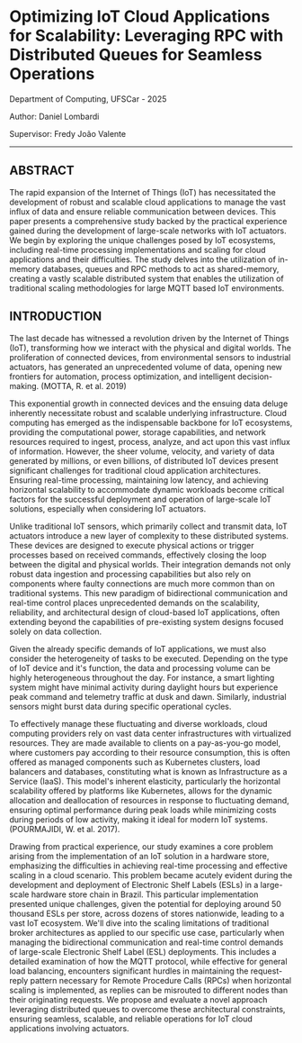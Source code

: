 # Optimizing IoT Cloud Applications for Scalability: Leveraging RPC with Distributed Queues for Seamless Operations

Department of Computing, UFSCar - 2025

Author: Daniel Lombardi

Supervisor: Fredy João Valente

---

## ABSTRACT

The rapid expansion of the Internet of Things (IoT) has necessitated the development of robust and scalable cloud applications to manage the vast influx of data and ensure reliable communication between devices. This paper presents a comprehensive study backed by the practical experience gained during the development of large-scale networks with IoT actuators. We begin by exploring the unique challenges posed by IoT ecosystems, including real-time processing implementations and scaling for cloud applications and their difficulties. The study delves into the utilization of in-memory databases, queues and RPC methods to act as shared-memory, creating a vastly scalable distributed system that enables the utilization of traditional scaling methodologies for large MQTT based IoT environments.

## INTRODUCTION

The last decade has witnessed a revolution driven by the Internet of Things (IoT), transforming how we interact with the physical and digital worlds. The proliferation of connected devices, from environmental sensors to industrial actuators, has generated an unprecedented volume of data, opening new frontiers for automation, process optimization, and intelligent decision-making. (MOTTA, R. et al. 2019)

This exponential growth in connected devices and the ensuing data deluge inherently necessitate robust and scalable underlying infrastructure. Cloud computing has emerged as the indispensable backbone for IoT ecosystems, providing the computational power, storage capabilities, and network resources required to ingest, process, analyze, and act upon this vast influx of information. However, the sheer volume, velocity, and variety of data generated by millions, or even billions, of distributed IoT devices present significant challenges for traditional cloud application architectures. Ensuring real-time processing, maintaining low latency, and achieving horizontal scalability to accommodate dynamic workloads become critical factors for the successful deployment and operation of large-scale IoT solutions, especially when considering IoT actuators.

Unlike traditional IoT sensors, which primarily collect and transmit data, IoT actuators introduce a new layer of complexity to these distributed systems. These devices are designed to execute physical actions or trigger processes based on received commands, effectively closing the loop between the digital and physical worlds. Their integration demands not only robust data ingestion and processing capabilities but also rely on components where faulty connections are much more common than on traditional systems. This new paradigm of bidirectional communication and real-time control places unprecedented demands on the scalability, reliability, and architectural design of cloud-based IoT applications, often extending beyond the capabilities of pre-existing system designs focused solely on data collection.

Given the already specific demands of IoT applications, we must also consider the heterogeneity of tasks to be executed. Depending on the type of IoT device and it's function, the data and processing volume can be highly heterogeneous throughout the day. For instance, a smart lighting system might have minimal activity during daylight hours but experience peak command and telemetry traffic at dusk and dawn. Similarly, industrial sensors might burst data during specific operational cycles.

To effectively manage these fluctuating and diverse workloads, cloud computing providers rely on vast data center infrastructures with virtualized resources. They are made available to clients on a pay-as-you-go model, where customers pay according to their resource consumption, this is often offered as managed components such as Kubernetes clusters, load balancers and databases, constituting what is known as Infrastructure as a Service (IaaS). This model's inherent elasticity, particularly the horizontal scalability offered by platforms like Kubernetes, allows for the dynamic allocation and deallocation of resources in response to fluctuating demand, ensuring optimal performance during peak loads while minimizing costs during periods of low activity, making it ideal for modern IoT systems. (POURMAJIDI, W. et al. 2017).

Drawing from practical experience, our study examines a core problem arising from the implementation of an IoT solution in a hardware store, emphasizing the difficulties in achieving real-time processing and effective scaling in a cloud scenario. This problem became acutely evident during the development and deployment of Electronic Shelf Labels (ESLs) in a large-scale hardware store chain in Brazil. This particular implementation presented unique challenges, given the potential for deploying around 50 thousand ESLs per store, across dozens of stores nationwide, leading to a vast IoT ecosystem. We'll dive into the scaling limitations of traditional broker architectures as applied to our specific use case, particularly when managing the bidirectional communication and real-time control demands of large-scale Electronic Shelf Label (ESL) deployments. This includes a detailed examination of how the MQTT protocol, while effective for general load balancing, encounters significant hurdles in maintaining the request-reply pattern necessary for Remote Procedure Calls (RPCs) when horizontal scaling is implemented, as replies can be misrouted to different nodes than their originating requests. We propose and evaluate a novel approach leveraging distributed queues to overcome these architectural constraints, ensuring seamless, scalable, and reliable operations for IoT cloud applications involving actuators.

<!-- To address these multifaceted challenges, a robust IoT cloud application must embody several critical characteristics. Resilience to failures is paramount, ensuring continuous operation even in adverse scenarios, a vital consideration given the distributed nature and potential for faulty connections in IoT actuator systems. Consequently, the primary technical challenge was not just integrating devices, but establishing a resilient and highly scalable backbone capable of overcoming these physical and broker layer limitations to ensure consistent, fault-tolerant, real-time data flow from a massive, distributed network of actuators. Addressing this specific challenge requires a paradigm shift from conventional RPC calls to a new distributed system design that can gracefully handle the lack of traditional partitioning without sacrificing horizontal scaling requirements. (HEIMERDINGER; Weinstock, 1992).

In this study, we'll dive into the scaling limitations of traditional broker architectures as applied to our specific use case, particularly when managing the bidirectional communication and real-time control demands of large-scale Electronic Shelf Label (ESL) deployments. This includes a detailed examination of how the MQTT protocol, while effective for general load balancing, encounters significant hurdles in maintaining the request-reply pattern necessary for Remote Procedure Calls (RPCs) when horizontal scaling is implemented, as replies can be misrouted to different nodes than their originating requests. We propose and evaluate a novel approach leveraging distributed queues to overcome these architectural constraints, ensuring seamless, scalable, and reliable operations for IoT cloud applications involving actuators. -->

<!-- A significant technical hurdle encountered stemmed from the chosen communication protocol: the ESLs communicate via Bluetooth to dedicated gateways (GWs) that themselves are exposed via MQTT. While MQTT works well for general load balancing, it breaks the request-reply pattern needed for RPCs when horizontal scaling is applied, as the reply might go to a different node than the one that sent the request. -->

<!--
The inherent characteristics of a large hardware store environment, however, severely compromised the reliability and range of these Bluetooth signals. This led to the inability for the gateways to consitently maintain stable connections wth large number of ESLs, directly impacting the real-time update capabilities and overall system efficiency. -->

<!-- The presence of numerous metal, glass, wooden, and concrete objects, along with the constant movement of forklifts within the store, created a highly dynamic and challenging radio-frequency landscape. These obstacles led to frequent signal degradation, packet loss, and an inability for the gateways to consistently maintain stable connections with the large number of ESLs, directly impacting the real-time update capabilities and overall system efficiency. -->

<!-- The constant signal degradation and interference in the store's environment meant that device communication frequently required retries via MQTT. This posed a significant challenge for horizontal scalability: due to MQTT's strict round-robin message distribution pattern among subscribed nodes, the node that sent a Remote Procedure Call (RPC) request often did not receive its corresponding reply. This critical issue created a new hurdle for developing a system that was both scalable and reliable. In other words, traditional partioning methods of storing records in exactly one partition (KLEPPMANN, M. 2007, p.199) would not work in scaled-out environments.

The reliance on Bluetooth for ESL communication, while energy-efficient, proved particularly vulnerable to the signal attenuation and interference caused by the store's physical layout and dynamic elements like forklifts. This frequently led to unreliable data transmission and significant delays in real-time updates, preventing the system from achieving its operational goals of dynamic pricing and inventory management. Consequently, the primary technical challenge was not just integrating devices, but establishing a resilient and highly scalable backbone capable of overcoming these physical and broker layer limitations to ensure consistent, fault-tolerant, real-time data flow from a massive, distributed network of actuators. Addressing this specific challenge requires a paradigm shift from conventional RPC calls to a new distributed system design that can gracefully handle the lack of traditional partitioning without sacrificing horizontal scaling requirements. (HEIMERDINGER; Weinstock, 1992). -->
